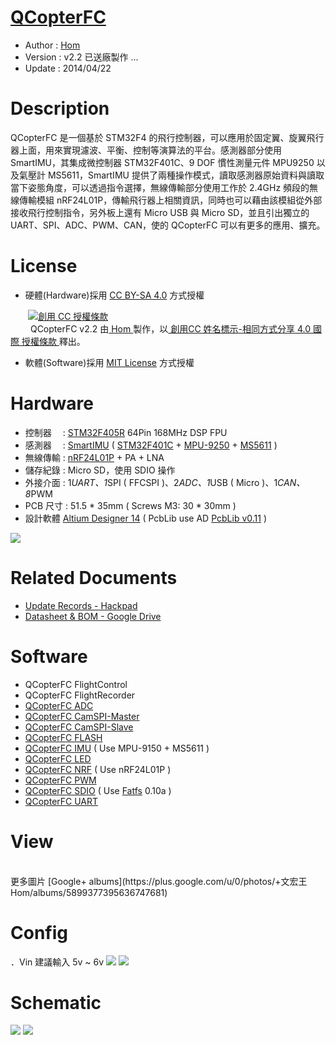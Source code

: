 ﻿[QCopterFC](https://github.com/QCopter/QCopterFlightControl)
========
* Author  : [Hom](https://github.com/Hom-Wang)
* Version : v2.2 已送廠製作 ... 
* Update  : 2014/04/22

Description
========
QCopterFC 是一個基於 STM32F4 的飛行控制器，可以應用於固定翼、旋翼飛行器上面，用來實現濾波、平衡、控制等演算法的平台。感測器部分使用 SmartIMU，其集成微控制器 STM32F401C、9 DOF 慣性測量元件 MPU9250 以及氣壓計 MS5611，SmartIMU 提供了兩種操作模式，讀取感測器原始資料與讀取當下姿態角度，可以透過指令選擇，無線傳輸部分使用工作於 2.4GHz 頻段的無線傳輸模組 nRF24L01P，傳輸飛行器上相關資訊，同時也可以藉由該模組從外部接收飛行控制指令，另外板上還有 Micro USB 與 Micro SD，並且引出獨立的 UART、SPI、ADC、PWM、CAN，使的 QCopterFC 可以有更多的應用、擴充。

License
========
* 硬體(Hardware)採用 [CC BY-SA 4.0](http://creativecommons.org/licenses/by-sa/4.0/deed.zh_TW) 方式授權 
  
　　<a rel="license" href="http://creativecommons.org/licenses/by-sa/4.0/deed.zh_TW"><img alt="創用 CC 授權條款" style="border-width:0" src="http://i.creativecommons.org/l/by-sa/3.0/tw/80x15.png" /></a>  
　　<span xmlns:dct="http://purl.org/dc/terms/" property="dct:title"> QCopterFC v2.2 </span>由<a xmlns:cc="http://creativecommons.org/ns#" href="http://about.me/Hom" property="cc:attributionName" rel="cc:attributionURL"> Hom </a>製作，以<a rel="license" href="http://creativecommons.org/licenses/by-sa/4.0/deed.zh_TW"> 創用CC 姓名標示-相同方式分享 4.0 國際 授權條款 </a>釋出。  

* 軟體(Software)採用 [MIT License](http://opensource.org/licenses/MIT) 方式授權  

Hardware
========
* 控制器　 : [STM32F405R](http://www.st.com/web/catalog/mmc/FM141/SC1169/SS1577/LN1035/PF252144) 64Pin 168MHz DSP FPU
* 感測器　 : [SmartIMU](https://github.com/Hom-Wang/SmartIMU) ( [STM32F401C](http://www.st.com/web/en/catalog/mmc/FM141/SC1169/SS1577/LN1810) + [MPU-9250](http://www.invensense.com/mems/gyro/mpu9250.html) + [MS5611](http://www.meas-spec.com/product/pressure/MS5611-01BA03.aspx) )
* 無線傳輸 : [nRF24L01P](http://www.nordicsemi.com/eng/Products/2.4GHz-RF/nRF24L01P) + PA + LNA
* 儲存紀錄 : Micro SD，使用 SDIO 操作
* 外接介面 : 1*UART、1*SPI ( FFCSPI )、2*ADC、1*USB ( Micro )、1*CAN、8*PWM
* PCB 尺寸 : 51.5 * 35mm ( Screws M3: 30 * 30mm )
* 設計軟體 [Altium Designer 14](http://www.altium.com/en/products/altium-designer) ( PcbLib use AD [PcbLib v0.11](https://github.com/OpenPCB/AltiumDesigner_PcbLibrary/releases/tag/v0.11) )

<img src="https://lh6.googleusercontent.com/-DM7NHDq6rQs/U1UsC_ElBbI/AAAAAAAAHq0/5NbuoV3Cs6A/s1600/QCopterFC_System_v2.2.png" />

Related Documents
========
* [Update Records - Hackpad](https://hom.hackpad.com/QCopterFC-EvK2EHj4bqH)
* [Datasheet & BOM - Google Drive](https://drive.google.com/folderview?id=0BzL2wwAot6oPS0thRUVrb0VadTQ&usp=sharing)

Software
========
* QCopterFC FlightControl
* QCopterFC FlightRecorder
* [QCopterFC ADC](https://github.com/QCopter/QCopterFlightControl/tree/master/Software/TEST_QCopterFC_ADC)
* [QCopterFC CamSPI-Master](https://github.com/QCopter/QCopterFlightControl/tree/master/Software/TEST_QCopterFC_CAMSPI_M)
* [QCopterFC CamSPI-Slave](https://github.com/QCopter/QCopterFlightControl/tree/master/Software/TEST_QCopterFC_CAMSPI_S)
* [QCopterFC FLASH](https://github.com/QCopter/QCopterFlightControl/tree/master/Software/TEST_QCopterFC_FLASH)
* [QCopterFC IMU](https://github.com/QCopter/QCopterFlightControl/tree/master/Software/TEST_QCopterFC_IMU) ( Use MPU-9150 + MS5611 )
* [QCopterFC LED](https://github.com/QCopter/QCopterFlightControl/tree/master/Software/TEST_QCopterFC_LED)
* [QCopterFC NRF](https://github.com/QCopter/QCopterFlightControl/tree/master/Software/TEST_QCopterFC_NRF) ( Use nRF24L01P )
* [QCopterFC PWM](https://github.com/QCopter/QCopterFlightControl/tree/master/Software/TEST_QCopterFC_PWM)
* [QCopterFC SDIO](https://github.com/QCopter/QCopterFlightControl/tree/master/Software/TEST_QCopterFC_SDIO) ( Use [Fatfs](http://elm-chan.org/fsw/ff/00index_e.html) 0.10a )
* [QCopterFC UART](https://github.com/QCopter/QCopterFlightControl/tree/master/Software/TEST_QCopterFC_UART)

View
========

<br />
更多圖片 [Google+ albums](https://plus.google.com/u/0/photos/+文宏王Hom/albums/5899377395636747681)

Config
========
．Vin 建議輸入 5v ~ 6v
<img src="https://lh3.googleusercontent.com/-i1jYrr84_Tc/U1lOvLOxa9I/AAAAAAAAH1I/iJ3X6pUUzP4/s1600/MechanicalTop.png" />
<img src="https://lh6.googleusercontent.com/-ccBIlU9MAfQ/U1lOvAvklgI/AAAAAAAAH1E/YsOaFJj8hXk/s1600/MechanicalBottom.png" />

Schematic
========
<img src="https://lh6.googleusercontent.com/-H14qpF6-0r0/U1UsEegXJiI/AAAAAAAAHrQ/8hxHSZB0SXY/s1600/QCopterFC_v2.2_Sch_1.png" />
<img src="https://lh4.googleusercontent.com/-e7WyY739wD4/U1UsFOjysDI/AAAAAAAAHrw/TC9kQGoledM/s1600/QCopterFC_v2.2_Sch_2.png" />
